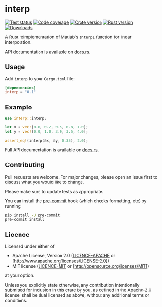 # interp

[![Test status](https://img.shields.io/github/actions/workflow/status/staticintlucas/interp-rs/test.yml?branch=main&label=tests&style=flat-square)][tests]
[![Code coverage](https://img.shields.io/codecov/c/gh/staticintlucas/interp-rs?style=flat-square)][coverage]
[![Crate version](https://img.shields.io/crates/v/interp?style=flat-square)][version]
[![Rust version](https://img.shields.io/badge/rust-1.36%2B-informational?style=flat-square)][rust version]
[![Downloads](https://img.shields.io/crates/d/interp?style=flat-square)][downloads]

A Rust reimplementation of Matlab's `interp1` function for linear interpolation.

API documentation is available on [docs.rs][docs].

[tests]: https://github.com/staticintlucas/interp-rs/actions
[coverage]: https://codecov.io/gh/staticintlucas/interp-rs
[version]: https://crates.io/crates/interp
[rust version]: https://crates.io/crates/interp
[downloads]: https://crates.io/crates/interp
[docs]: https://docs.rs/stringslice/latest/stringslice/

## Usage

Add `interp` to your `Cargo.toml` file:

```toml
[dependencies]
interp = "0.1"
```

## Example

```rust
use interp::interp;

let x = vec![0.0, 0.2, 0.5, 0.8, 1.0];
let y = vec![0.0, 1.0, 3.0, 3.5, 4.0];

assert_eq!(interp(&x, &y, 0.35), 2.0);
```

Full API documentation is available on [docs.rs][docs].

[docs]: https://docs.rs/stringslice/latest/stringslice/

## Contributing

Pull requests are welcome. For major changes, please open an issue first to discuss what you would like to change.

Please make sure to update tests as appropriate.

You can install the [pre-commit] hook (which checks formatting, etc) by running:

```bash
pip install -U pre-commit
pre-commit install
```

[pre-commit]: https://pre-commit.com/

## Licence

Licensed under either of

* Apache License, Version 2.0 ([LICENCE-APACHE] or [http://www.apache.org/licenses/LICENSE-2.0])
* MIT license ([LICENCE-MIT] or [http://opensource.org/licenses/MIT])

at your option.

Unless you explicitly state otherwise, any contribution intentionally submitted for inclusion in
this crate by you, as defined in the Apache-2.0 license, shall be dual licensed as above, without
any additional terms or conditions.

[LICENCE-APACHE]: LICENCE-APACHE
[http://www.apache.org/licenses/LICENSE-2.0]: http://www.apache.org/licenses/LICENSE-2.0
[LICENCE-MIT]: LICENCE-MIT
[http://opensource.org/licenses/MIT]: http://opensource.org/licenses/MIT

